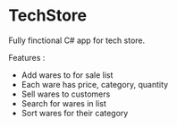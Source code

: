 # TechStore
Fully finctional C# app for tech store.

Features : 
 * Add wares to for sale list
 * Each ware has price, category, quantity
 * Sell wares to customers
 * Search for wares in list
 * Sort wares for their category
